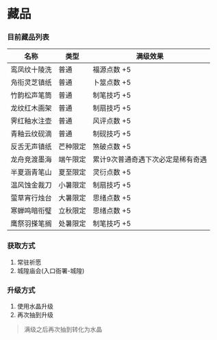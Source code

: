 # 藏品

### 目前藏品列表

| 名称     | 类型   | 满级效果              |
| ------ | ---- | ----------------- |
| 鸾凤纹十陵洗 | 普通   | 福源点数 +5           |
| 凫衔灵芝镇纸 | 普通   | 卜筮点数 +5           |
| 竹韵松声笔筒 | 普通   | 制笔技巧 +5           |
| 龙纹红木画架 | 普通   | 制扇技巧 +5           |
| 霁红釉水注壶 | 普通   | 风评点数 +5           |
| 青釉云纹砚滴 | 普通   | 制砚技巧 +5           |
| 反舌无声镇纸 | 芒种限定 | 煞破点数 +5           |
| 龙舟竞渡墨海 | 端午限定 | 累计9次普通奇遇下次必定是稀有奇遇 |
| 半夏涵青笔山 | 夏至限定 | 灵衍点数 +5           |
| 温风蚀金裁刀 | 小暑限定 | 制扇技巧 +5           |
| 萤草宵行烛台 | 大暑限定 | 思绪点数 +5           |
| 寒蝉鸣暗衔璧 | 立秋限定 | 思绪点数 +5           |
| 鹰祭羽搽笔搁 | 处暑限定 | 制笔技巧 +5           |

### 获取方式

1. 常驻祈愿
2. 城隍庙会(入口衙署-城隍)



### 升级方式

1. 使用水晶升级
2. 再次抽到升级

> 满级之后再次抽到转化为水晶
